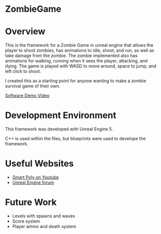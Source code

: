 # ZombieGame

# Overview

This is the framework for a Zombie Game in unreal engine that allows the player to shoot zombies, has animations to idle, shoot, and run, as well as take damage from the zombie. The zombie implemented also has animations for walking, running when it sees the player, attacking, and dying. The game is played with WASD to move around, space to jump, and left click to shoot.

I created this as a starting point for anyone wanting to make a zombie survival game of their own.

[Software Demo Video](https://youtu.be/-M5YJz5ffAQ)

# Development Environment

This framework was developed with Unreal Engine 5.

C++ is used within the files, but blueprints were used to develope the framework.

# Useful Websites

* [Smart Poly on Youtube](https://www.youtube.com/@SmartPoly)
* [Unreal Engine forum](https://dev.epicgames.com/documentation/en-us/unreal-engine/assets-and-packages?application_version=4.27)

# Future Work

* Levels with spawns and waves
* Score system
* Player ammo and death system
